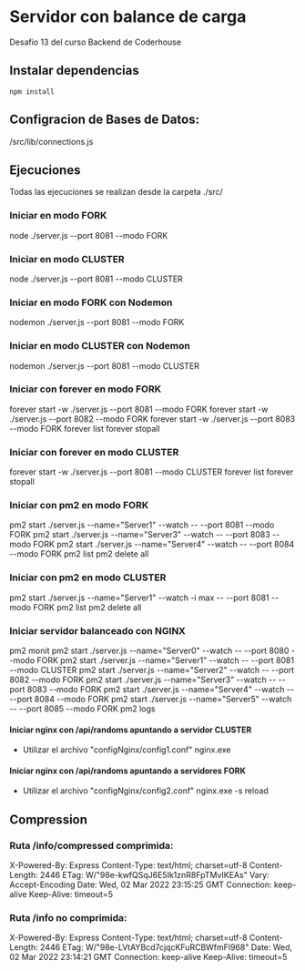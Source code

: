# Servidor con balance de carga

Desafio 13 del curso Backend de Coderhouse

## Instalar dependencias

    npm install

## Configracion de Bases de Datos:

/src/lib/connections.js


## Ejecuciones

Todas las ejecuciones se realizan desde la carpeta ./src/

### Iniciar en modo FORK

node ./server.js --port 8081 --modo FORK

### Iniciar en modo CLUSTER

node ./server.js --port 8081 --modo CLUSTER

### Iniciar en modo FORK con Nodemon

nodemon ./server.js --port 8081 --modo FORK

### Iniciar en modo CLUSTER con Nodemon

nodemon ./server.js --port 8081 --modo CLUSTER

### Iniciar con forever en modo FORK

forever start -w ./server.js --port 8081 --modo FORK
forever start -w ./server.js --port 8082 --modo FORK
forever start -w ./server.js --port 8083 --modo FORK
forever list
forever stopall

### Iniciar con forever en modo CLUSTER

forever start -w ./server.js --port 8081 --modo CLUSTER
forever list
forever stopall

### Iniciar con pm2 en modo FORK

pm2 start ./server.js --name="Server1" --watch -- --port 8081 --modo FORK
pm2 start ./server.js --name="Server3" --watch -- --port 8083 --modo FORK
pm2 start ./server.js --name="Server4" --watch -- --port 8084 --modo FORK
pm2 list
pm2 delete all

### Iniciar con pm2 en modo CLUSTER

pm2 start ./server.js --name="Server1" --watch -i max -- --port 8081 --modo FORK
pm2 list
pm2 delete all


### Iniciar servidor balanceado con NGINX

pm2 monit
pm2 start ./server.js --name="Server0" --watch -- --port 8080 --modo FORK
pm2 start ./server.js --name="Server1" --watch -- --port 8081 --modo CLUSTER
pm2 start ./server.js --name="Server2" --watch -- --port 8082 --modo FORK
pm2 start ./server.js --name="Server3" --watch -- --port 8083 --modo FORK
pm2 start ./server.js --name="Server4" --watch -- --port 8084 --modo FORK
pm2 start ./server.js --name="Server5" --watch -- --port 8085 --modo FORK
pm2 logs

#### Iniciar nginx con /api/randoms apuntando a servidor CLUSTER
* Utilizar el archivo "configNginx/config1.conf"
nginx.exe

#### Iniciar nginx con /api/randoms apuntando a servidores FORK
* Utilizar el archivo "configNginx/config2.conf"
nginx.exe -s reload

## Compression

### Ruta /info/compressed comprimida:

X-Powered-By: Express
Content-Type: text/html; charset=utf-8
Content-Length: 2446
ETag: W/"98e-kwfQSqJ6E5Ik1znR8FpTMvIKEAs"
Vary: Accept-Encoding
Date: Wed, 02 Mar 2022 23:15:25 GMT
Connection: keep-alive
Keep-Alive: timeout=5

### Ruta /info no comprimida:

X-Powered-By: Express
Content-Type: text/html; charset=utf-8
Content-Length: 2446
ETag: W/"98e-LVtAYBcd7cjqcKFuRCBWfmFl968"
Date: Wed, 02 Mar 2022 23:14:21 GMT
Connection: keep-alive
Keep-Alive: timeout=5

##